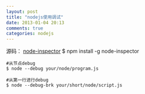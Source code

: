 ```yaml
---
layout: post
title: "nodejs使用调试"
date: 2013-01-04 20:13
comments: true
categories: nodejs
---
```

源码： <a href="https://github.com/dannycoates/node-inspector">node-inspector<a>
<per>
	$ npm install -g node-inspector

	#从节点debug
	$ node --debug your/node/program.js

	#从第一行进行debug
	$ node --debug-brk your/short/node/script.js
</per>
